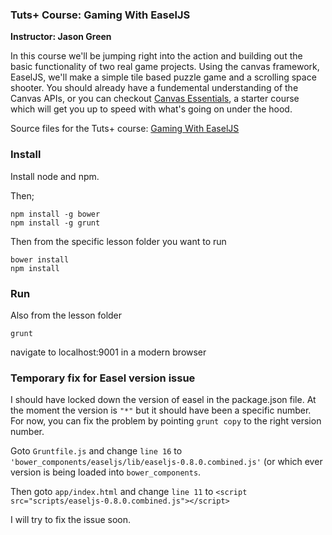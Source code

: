 ### Tuts+ Course: Gaming With EaselJS
**Instructor: Jason Green**

In this course we'll be jumping right into the action and building out the basic functionality of two real game projects. Using the canvas framework, EaselJS, we'll make a simple tile based puzzle game and a scrolling space shooter. You should already have a fundemental understanding of the Canvas APIs, or you can checkout [Canvas Essentials](http://code.tutsplus.com/courses/canvas-essentials), a starter course which will get you up to speed with what's going on under the hood.

Source files for the Tuts+ course: [Gaming With EaselJS](https://code.tutsplus.com/courses/game-development-with-easeljs)

### Install ###
Install node and npm.

Then;
```
npm install -g bower
npm install -g grunt
```
Then from the specific lesson folder you want to run
```
bower install
npm install
```

### Run ###
Also from the lesson folder
```
grunt
```

navigate to localhost:9001 in a modern browser

### Temporary fix for Easel version issue ###
I should have locked down the version of easel in the package.json file. At the moment the version is `"*"` but it should have been a specific number. For now, you can fix the problem by pointing `grunt copy` to the right version number.

Goto `Gruntfile.js` and change `line 16` to `'bower_components/easeljs/lib/easeljs-0.8.0.combined.js'` (or which ever version is being loaded into `bower_components`.

Then goto `app/index.html` and change `line 11` to `<script src="scripts/easeljs-0.8.0.combined.js"></script>`

I will try to fix the issue soon.
